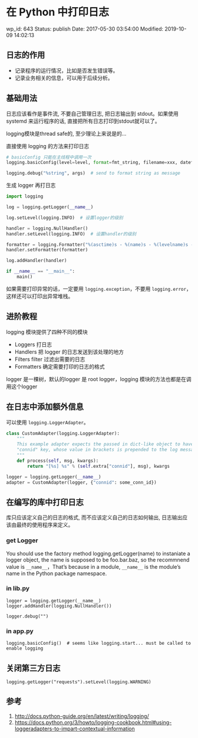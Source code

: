 # 在 Python 中打印日志


wp_id: 643
Status: publish
Date: 2017-05-30 03:54:00
Modified: 2019-10-09 14:02:13


## 日志的作用

 - 记录程序的运行情况，比如是否发生错误等。
 - 记录业务相关的信息，可以用于后续分析。

## 基础用法

日志应该看作是事件流, 不要自己管理日志, 把日志输出到 stdout。如果使用 systemd 来运行程序的话, 直接把所有日志打印到stdout就可以了。

logging模块是thread safe的, 至少理论上来说是的...

直接使用 logging 的方法来打印日志

```py
# basicConfig 只能在主线程中调用一次
logging.basicConfig(level=level, format=fmt_string, filename=xxx, datefmt=datefmt)

logging.debug("%string", args)  # send to format string as message
```

生成 logger 再打日志

```py
import logging

log = logging.getLogger(__name__)

log.setLevel(logging.INFO)  # 设置logger的级别

handler = logging.NullHandler()
handler.setLevel(logging.INFO)  # 设置handler的级别

formatter = logging.Formatter("%(asctime)s - %(name)s - %(levelname)s - %(message)s")
handler.setFormatter(formatter)

log.addHandler(handler)

if __name__ == "__main__":
    main()
```

如果需要打印异常的话，一定要用 `logging.exception`，不要用 `logging.error`，这样还可以打印出异常堆栈。

## 进阶教程

logging 模块提供了四种不同的模块

* Loggers 打日志
* Handlers 把 logger 的日志发送到该处理的地方
* Filters filter 过滤出需要的日志
* Formatters 确定需要打印的日志的格式

logger 是一棵树，默认的logger 是 root logger，logging 模块的方法也都是在调用这个logger

## 在日志中添加额外信息

可以使用 `logging.LoggerAdapter`。

```python
class CustomAdapter(logging.LoggerAdapter):
    """
    This example adapter expects the passed in dict-like object to have a
    "connid" key, whose value in brackets is prepended to the log message.
    """
    def process(self, msg, kwargs):
        return "[%s] %s" % (self.extra["connid"], msg), kwargs

logger = logging.getLogger(__name__)
adapter = CustomAdapter(logger, {"connid": some_conn_id})
```


## 在编写的库中打印日志

库只应该定义自己的日志的格式, 而不应该定义自己的日志如何输出, 日志输出应该由最终的使用程序来定义。

### get Logger

You should use the factory method logging.getLogger(name) to instaniate a logger object, the name is supposed to be foo.bar.baz, so the recommnend value is `__name__`，That’s because in a module, `__name__` is the module’s name in the Python package namespace.

### in lib.py

```
logger = logging.getLogger(__name__)
logger.addHandler(logging.NullHandler())

logger.debug("")
```

### in app.py

```
logging.basicConfig()  # seems like logging.start... must be called to enable logging
```

## 关闭第三方日志

```
logging.getLogger("requests").setLevel(logging.WARNING)
```

## 参考

1. http://docs.python-guide.org/en/latest/writing/logging/
2. https://docs.python.org/3/howto/logging-cookbook.html#using-loggeradapters-to-impart-contextual-information